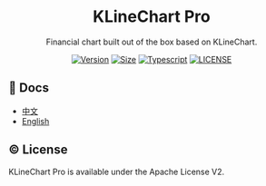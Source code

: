 <h1 align="center">KLineChart Pro</h1>
<p align="center">Financial chart built out of the box based on KLineChart.</p>

<div align="center">

[![Version](https://badgen.net/npm/v/@klinecharts/pro)](https://www.npmjs.com/package/@klinecharts/pro)
[![Size](https://badgen.net/bundlephobia/minzip/@klinecharts/pro@latest)](https://bundlephobia.com/package/@klinecharts/pro@latest)
[![Typescript](https://badgen.net/npm/types/@klinecharts/pro)](dist/index.d.ts)
[![LICENSE](https://badgen.net/github/license/klinecharts/pro)](LICENSE)

</div>

## 📄 Docs
+ [中文](https://pro.klinecharts.com)
+ [English](https://pro.klinecharts.com/en-US)

## ©️ License
KLineChart Pro is available under the Apache License V2.
